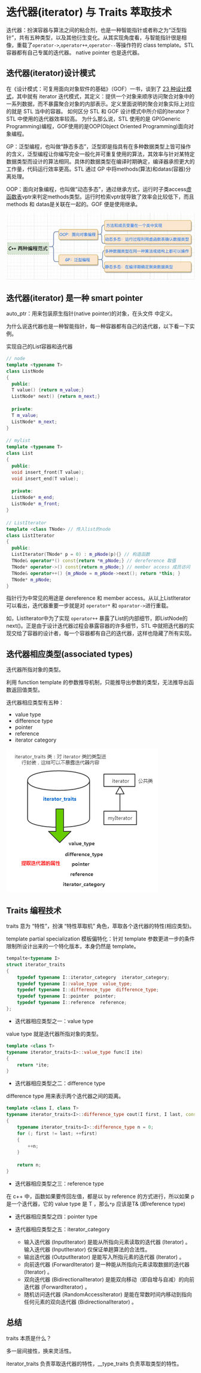 # 迭代器(iterator) 与 Traits 萃取技术

迭代器：扮演容器与算法之间的粘合剂，也是一种智能指针或者称之为“泛型指针”，共有五种类型，以及其他衍生变化。从其实现角度看，与智能指针很是相像，重载了`operator->`,`operator++`,`operator--`等操作符的 class template。STL 容器都有自己专属的迭代器。 native pointer 也是迭代器。

## 迭代器(iterator)设计模式

在《设计模式：可复用面向对象软件的基础》（GOF）一书，谈到了 [23 种设计模式](http://c.biancheng.net/view/1320.html)，其中就有 iterator 迭代模式，其定义：提供一个对象来顺序访问聚合对象中的一系列数据，而不暴露聚合对象的内部表示。定义里面说明的聚合对象实际上对应的就是 STL 当中的容器。
如何区分 STL 和 GOF 设计模式中所介绍的iterator？STL 中使用的迭代器效率较高。
为什么那么说，STL 使用的是 GP(Generic Programming)编程，GOF使用的是OOP(Object Oriented Programming)面向对象编程。

GP：泛型编程，也叫做“静态多态”，泛型即是指具有在多种数据类型上皆可操作的含义，泛型编程让你编写完全一般化并可重复使用的算法，其效率与针对某特定数据类型而设计的算法相同。具体的数据类型在编译时期确定，编译器承担更大的工作量，代码运行效率更高。STL 通过 GP 中将methods(算法)和datas(容器)分离处理。

OOP：面向对象编程，也叫做“动态多态”，通过继承方式，运行时子类access[虚函数表](https://blog.csdn.net/v_JULY_v/article/details/6446364)vptr来判定methods类型。运行时检索vptr就导致了效率会比较低下，而且methods 和 datas是关联在一起的。GOF 便是使用继承。

![](../picture/OOP_GP.png)


## 迭代器(iterator) 是一种 smart pointer

auto_ptr：用来包装原生指针(native pointer)的对象，在头文件 <memory> 中定义。

为什么说迭代器也是一种智能指针，每一种容器都有自己的迭代器，以下看一下实例。

实现自己的List容器和迭代器
```cpp
// node
template <typename T>
class ListNode
{
  public:
  T value() {return m_value;}
  ListNode* next() {return m_next;}

  private:
  T m_value;
  ListNode* m_next;
}

// mylist
template <typename T>
class List
{
  public:
  void insert_front(T value);
  void insert_end(T value);

  private:
  ListNode* m_end;
  ListNode* m_front;
}

// ListIterator
template <class TNode> // 传入list的node
class ListIterator
{
  public:
  ListIterator(TNode* p = 0) : m_pNode(p){} // 构造函数
  TNode& operator*() const{return *m_pNode;} // dereference 取值
  TNode* operator->() const{return m_pNode;} // member access 成员访问
  TNode& operator++() {m_pNode = m_pNode->next(); return *this; }
  TNode* m_pNode;
}

```
指针行为中常见的用途是 dereference 和 member access。从以上ListIterator可以看出，迭代器重要一步就是对 `operator*` 和 `oparator->`进行重载。

如，ListIterator中为了实现 `operator++` 暴露了List的内部细节，即ListNode的next()。正是由于设计迭代器过程会暴露容器的许多细节，STL 中就把迭代器的实现交给了容器的设计者，每一个容器都有自己的迭代器，这样也隐藏了所有实现。

## 迭代器相应类型(associated types)

迭代器所指对象的类型。

利用 function template 的参数推导机制，只能推导出参数的类型，无法推导出函数返回值类型。

迭代器相应类型有五种：
  + value type
  + difference type
  + pointer
  + reference
  + iterator category

![](../picture/iteratortraits.PNG)

## Traits 编程技术

traits 意为 “特性”，扮演 “特性萃取机” 角色，萃取各个迭代器的特性(相应类型)。

template partial specialization 模板偏特化：针对 template 参数更进一步的条件限制所设计出来的一个特化版本，本身仍然是 template。

```cpp
tempalte<typename I>
struct iterator_traits
{
    typedef typename I::iterator_category  iterator_category;
    typedef typename I::value_type  value_type;
    typedef typename I::difference_type  difference_type;
    typedef typename I::pointer  pointer;
    typedef typename I::reference  reference;
};
```

* 迭代器相应类型之一：value type

value type 就是迭代器所指对象的类型。

```cpp
template <class T>
typename iterator_traits<I>::value_type func(I ite)
{
    return *ite;
}
```

* 迭代器相应类型之二：difference type

difference type 用来表示两个迭代器之间的距离。

```cpp
template <class I, class T>
typename iterator_traits<I>::difference_type cout(I first, I last, const T& value)
{
    typename iterator_traits<I>::difference_type n = 0;
    for (; first != last; ++first)
    {
        ++n;
    }
    
    return n;
}
```

* 迭代器相应类型之三：reference type

在 c++ 中，函数如果要传回左值，都是以 by reference 的方式进行，所以如果 p 是一个迭代器，它的 value type 是 T ，那么`*p` 应该是T& (即reference type)

* 迭代器相应类型之四：pointer type

* 迭代器相应类型之五：iterator_category

  + 输入迭代器 (InputIterator) 是能从所指向元素读取的迭代器 (Iterator) 。输入迭代器 (InputIterator) 仅保证单趟算法的合法性。
  + 输出迭代器 (OutputIterator) 是能写入所指元素的迭代器 (Iterator) 。
  + 向前迭代器 (ForwardIterator) 是一种能从所指向元素读取数据的迭代器 (Iterator) 。
  + 双向迭代器 (BidirectionalIterator) 是能双向移动（即自增与自减）的向前迭代器 (ForwardIterator) 。
  + 随机访问迭代器 (RandomAccessIterator) 是能在常数时间内移动到指向任何元素的双向迭代器 (BidirectionalIterator) 。

## 总结

traits 本质是什么？  

多一层间接性，换来灵活性。

iterator_traits 负责萃取迭代器的特性，__type_traits 负责萃取类型的特性。


